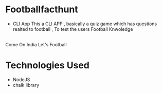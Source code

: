# Footballfacthunt
* CLI App
This a CLI APP , basically a quiz game which has questions 
realted to football , To test the users Football Knwoledge 
<br>
Come On India Let's Football

# Technologies Used
* NodeJS
* chalk library
